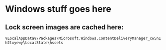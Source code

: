 # Windows stuff goes here

## Lock screen images are cached here:

`%LocalAppData%\Packages\Microsoft.Windows.ContentDeliveryManager_cw5n1h2txyewy\LocalState\Assets`



